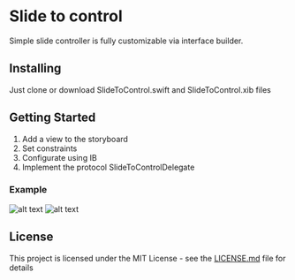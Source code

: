 # Slide to control
Simple slide controller is fully customizable via interface builder.
## Installing

Just clone or download SlideToControl.swift and SlideToControl.xib files

## Getting Started

1. Add a view to the storyboard
2. Set constraints
3. Configurate using IB
4. Implement the protocol SlideToControlDelegate

### Example
![alt text](https://image.ibb.co/hH4zPQ/2017_09_18_23_48_12.png)
![alt text](https://image.ibb.co/fkCQyk/2017_09_18_23_43_39.png)

## License

This project is licensed under the MIT License - see the [LICENSE.md](https://github.com/ChristianMoler/SlideTo/blob/master/LICENSE) file for details


